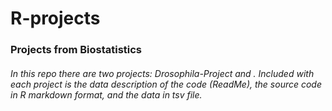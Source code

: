 # R-projects
### Projects from Biostatistics
###### In this repo there are two projects: Drosophila-Project and . Included with each project is the data description of the code (ReadMe), the source code in R markdown format, and the data in tsv file. 
